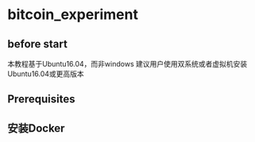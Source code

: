 # bitcoin_experiment
## before start
本教程基于Ubuntu16.04，而非windows
建议用户使用双系统或者虚拟机安装Ubuntu16.04或更高版本


## Prerequisites






## 安装Docker
